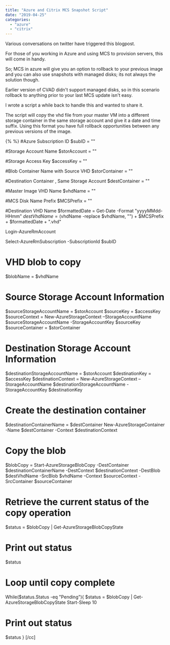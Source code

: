 ```yaml
---
title: "Azure and Citrix MCS Snapshot Script"
date: "2019-04-25"
categories: 
  - "azure"
  - "citrix"
---
```


Various conversations on twitter have triggered this blogpost.

For those of you working in Azure and using MCS to provision servers, this will come in handy.

So; MCS in azure will give you an option to rollback to your previous image and you can also use snapshots with managed disks; its not always the solution though.

Earlier version of CVAD didn't support managed disks, so in this scenario rollback to anything prior to your last MCS update isn't easy.

I wrote a script a while back to handle this and wanted to share it.

The script will copy the vhd file from your master VM into a different storage container in the same storage account and give it a date and time suffix. Using this format you have full rollback opportunities between any previous versions of the image.

{%  %}
#Azure Subscription ID
$subID = ""

#Storage Account Name
$storAccount = ""

#Storage Access Key
$accessKey = ""

#Blob Container Name with Source VHD
$storContainer = ""

#Destination Container , Same Storage Account
$destContainer = ""

#Master Image VHD Name
$vhdName = ""

#MCS Disk Name Prefix
$MCSPrefix = ""

#Destination VHD Name
$formattedDate = Get-Date -Format "yyyyMMdd-HHmm"
$destVhdName = ($vhdName -replace $vhdName, "") + $MCSPrefix + $formattedDate + ".vhd"

Login-AzureRmAccount

Select-AzureRmSubscription -SubscriptionId $subID

# VHD blob to copy #
$blobName = $vhdName

# Source Storage Account Information
$sourceStorageAccountName = $storAccount
$sourceKey = $accessKey
$sourceContext = New-AzureStorageContext –StorageAccountName $sourceStorageAccountName -StorageAccountKey $sourceKey
$sourceContainer = $storContainer

# Destination Storage Account Information
$destinationStorageAccountName = $storAccount
$destinationKey = $accessKey
$destinationContext = New-AzureStorageContext –StorageAccountName $destinationStorageAccountName -StorageAccountKey $destinationKey

# Create the destination container
$destinationContainerName = $destContainer
New-AzureStorageContainer -Name $destContainer -Context $destinationContext

# Copy the blob
$blobCopy = Start-AzureStorageBlobCopy -DestContainer $destinationContainerName -DestContext $destinationContext -DestBlob $destVhdName -SrcBlob $vhdName -Context $sourceContext -SrcContainer $sourceContainer

# Retrieve the current status of the copy operation
$status = $blobCopy | Get-AzureStorageBlobCopyState

# Print out status
$status

# Loop until copy complete
While($status.Status -eq "Pending"){
$status = $blobCopy | Get-AzureStorageBlobCopyState
Start-Sleep 10

# Print out status
$status }
\[/cc\]
